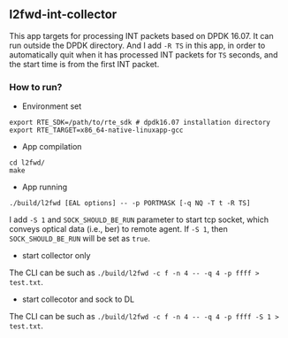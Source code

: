## l2fwd-int-collector

This app targets for processing INT packets based on DPDK 16.07. It can run outside the DPDK directory. And I add ```-R TS``` in this app, in order to automatically quit when it has processed INT packets for ```TS``` seconds, and the start time is from the first INT packet.

### How to run?

- Environment set
```
export RTE_SDK=/path/to/rte_sdk # dpdk16.07 installation directory
export RTE_TARGET=x86_64-native-linuxapp-gcc
```

- App compilation 
```
cd l2fwd/
make
```

- App running
```
./build/l2fwd [EAL options] -- -p PORTMASK [-q NQ -T t -R TS]
```

I add `-S 1` and `SOCK_SHOULD_BE_RUN` parameter to start tcp socket, which conveys optical data (i.e., ber) to remote agent. If `-S 1`, then `SOCK_SHOULD_BE_RUN` will be set as `true`.

- start collector only

The CLI can be such as ```./build/l2fwd -c f -n 4 -- -q 4 -p ffff > test.txt```.

- start collecotor and sock to DL

The CLI can be such as ```./build/l2fwd -c f -n 4 -- -q 4 -p ffff -S 1 > test.txt```.